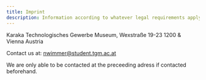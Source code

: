 ```yaml
---
title: Imprint
description: Information according to whatever legal requirements apply.
---
```


Karaka
Technologisches Gewerbe Museum, Wexstraße 19-23
1200 & Vienna
Austria

Contact us at: nwimmer@student.tgm.ac.at

We are only able to be contacted at the preceeding adress if contacted beforehand.